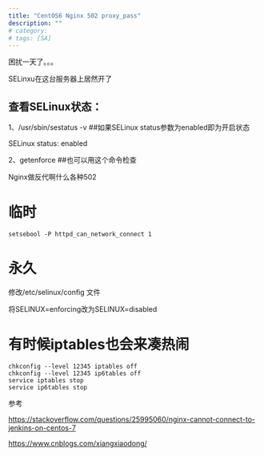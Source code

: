 ```yaml
---
title: "CentOS6 Nginx 502 proxy_pass"
description: ""
# category:
# tags: [SA]
---
```



困扰一天了。。。

SELinxu在这台服务器上居然开了

## 查看SELinux状态：

1、/usr/sbin/sestatus -v      ##如果SELinux status参数为enabled即为开启状态

SELinux status:                 enabled

2、getenforce                 ##也可以用这个命令检查

Nginx做反代啊什么各种502

# 临时

    setsebool -P httpd_can_network_connect 1

# 永久
修改/etc/selinux/config 文件

将SELINUX=enforcing改为SELINUX=disabled


# 有时候iptables也会来凑热闹

    chkconfig --level 12345 iptables off
    chkconfig --level 12345 ip6tables off
    service iptables stop
    service ip6tables stop

参考

<https://stackoverflow.com/questions/25995060/nginx-cannot-connect-to-jenkins-on-centos-7>

<https://www.cnblogs.com/xiangxiaodong/>
